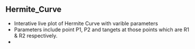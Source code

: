 ## Hermite_Curve
 
 - Interative live plot of Hermite Curve with varible parameters
 - Parameters include point P1, P2 and tangets at those points which are R1 & R2 respectively.
 - 
